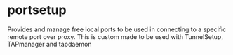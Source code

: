 portsetup
=========

Provides and manage free local ports to be used in connecting to a specific remote port over proxy. This is custom made to be used with  TunnelSetup, TAPmanager and tapdaemon
